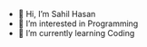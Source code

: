 - 👋 Hi, I’m Sahil Hasan
- 👀 I’m interested in Programming
- 🌱 I’m currently learning Coding


<!---
sahilhasankss/sahilhasankss is a ✨ special ✨ repository because its `README.md` (this file) appears on your GitHub profile.
You can click the Preview link to take a look at your changes.
--->
